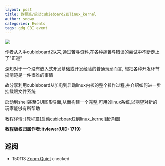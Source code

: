 ```yaml
---
layout: post
title: 教程篇/启动cubieboard2到linux_kernel
author: snowy
categories: Events
tags: gdg CBI event
---
```


![](http://blogforgdg.qiniudn.com/%252Fhome%252Fqspace%252Fdata%252Fwebmailcache%252F628%252F2617111919%252FZL3707-exT51iN_P8J4~mEy1PLON47_Attach%252F77A0E98D%25400A81180F.C35CBA53.png?imageView2/2/w/500|watermark/2/text/Wm9vbS5RdWlldA==/fill/V2hpdGU=/fontsize/400/dissolve/85)

作者从入手cubieboard2以来,通过苦寻资料,在各种痛苦与错误的尝试中不断走上了"正道"

<!--more-->

深知对于一个没有嵌入式开发基础或开发经验的普通玩家而言, 想把各种开发环节搞清楚是一件很难的事情

故分享利用cubieboard从加电到启动linux内核的整个操作过程,并介绍如何进一步挂载跟文件系统

启动到shell甚至GUI图形界面,从而构建一个完整,可用的linux系统,以期望对新的玩家能够有所帮助

教程详情:
[[教程篇]启动cubieboard2到linux_kernel(超详细)](http://forum.cubietech.com/forum.php?mod=viewthread&tid=1171&highlight=%E5%90%AF%E5%8A%A8cubieboard2%E5%88%B0linux%5C_kernel)

<b>教程版权归属作者:itviewer(UID: 1719)</b> 






## 巡阅
- 150113 [Zoom.Quiet](http://zoomquiet.io/) checked





